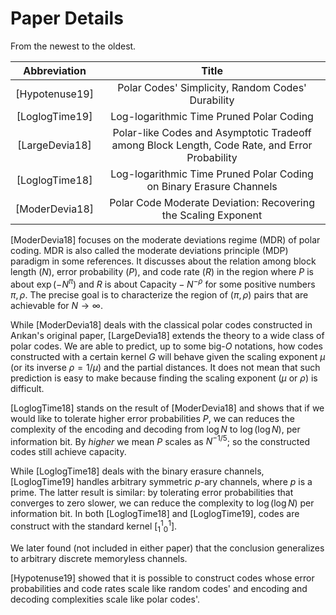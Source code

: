 


# Paper Details

From the newest to the oldest.

|  Abbreviation  |  Title  |
| :------------: | :-----: |
| [Hypotenuse19] | Polar Codes' Simplicity, Random Codes' Durability |
| [LoglogTime19] | Log-logarithmic Time Pruned Polar Coding |
| [LargeDevia18] | Polar-like Codes and Asymptotic Tradeoff among Block Length, Code Rate, and Error Probability |
| [LoglogTime18] | Log-logarithmic Time Pruned Polar Coding on Binary Erasure Channels |
| [ModerDevia18] | Polar Code Moderate Deviation: Recovering the Scaling Exponent |

[ModerDevia18] focuses on the moderate deviations regime (MDR) of polar coding.
MDR is also called
the moderate deviations principle (MDP) paradigm in some references.
It discusses about the relation among block length ($N$),
error probability ($P$), and code rate ($R$) in the region
where $P$ is about $\exp(-N^\pi)$ and $R$ is about
$\text{Capacity} - N^{-\rho}$ for some positive numbers $\pi,\rho$.
The precise goal is to characterize the region of $(\pi,\rho)$ pairs
that are achievable for $N\to\infty$.

While [ModerDevia18] deals with the classical polar codes
constructed in Arıkan's original paper,
[LargeDevia18] extends the theory to a wide class of polar codes.
We are able to predict, up to some big-$O$ notations,
how codes constructed with a certain kernel $G$ will behave
given the scaling exponent $\mu$ (or its inverse $\rho=1/\mu$)
and the partial distances.
It does not mean that such prediction is easy to make
because finding the scaling exponent ($\mu$ or $\rho$) is difficult.

[LoglogTime18] stands on the result of [ModerDevia18] and shows that
if we would like to tolerate higher error probabilities $P$,
we can reduces the complexity of the encoding and decoding
from $\log N$ to $\log(\log N)$, per information bit.
By *higher* we mean $P$ scales as $N^{-1/5}$;
so the constructed codes still achieve capacity.

While [LoglogTime18] deals with the binary erasure channels,
[LoglogTime19] handles arbitrary symmetric $p$-ary channels,
where $p$ is a prime.
The latter result is similar:
by tolerating error probabilities that converges to zero slower,
we can reduce the complexity to $\log(\log N)$ per information bit.
In both [LoglogTime18] and [LoglogTime19], codes are construct with
the standard kernel $[^1_1^1_0]$.

We later found (not included in either paper) that
the conclusion generalizes to arbitrary discrete memoryless channels.

[Hypotenuse19] showed that it is possible to construct codes
whose error probabilities and code rates scale like random codes'
and encoding and decoding complexities scale like polar codes'.




